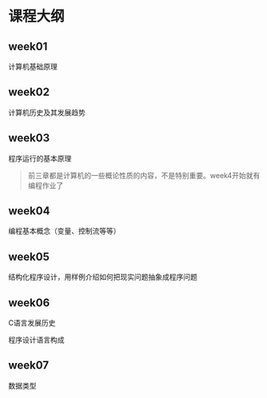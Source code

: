 # 课程大纲

## week01

计算机基础原理

## week02

计算机历史及其发展趋势

## week03

程序运行的基本原理

> 前三章都是计算机的一些概论性质的内容，不是特别重要。week4开始就有编程作业了

## week04

编程基本概念（变量、控制流等等）

## week05

结构化程序设计，用样例介绍如何把现实问题抽象成程序问题

## week06

C语言发展历史

程序设计语言构成

## week07

数据类型

